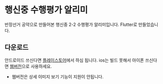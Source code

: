 # 행신중 수행평가 알리미

반장선거 공약으로 만들어본 행신중 2-2 수행평가 알리미입니다.
Flutter로 만들었습니다.
## 다운로드
안드로이드 쓰신다면 <a href = "https://play.google.com/store/apps/details?id=com.leeban.suhang">플레이스토어</a>에서 하심 됩니다.
ios는 빌드 못해서 아이폰 쓰신다면 <a href = "sbjeon08.github.io/web">웹버전</a>으로 사용하세요.
* 웹버전은 상세 이미지 보기 기능이 지원이 안됩니다.

